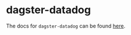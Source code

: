 # dagster-datadog

The docs for `dagster-datadog` can be found
[here](https://docs.dagster.io/_apidocs/libraries/dagster_datadog).
